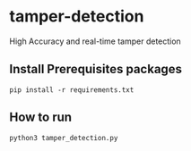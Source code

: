 # tamper-detection
High Accuracy and real-time tamper detection

## Install Prerequisites packages
```
pip install -r requirements.txt
```

## How to run
```
python3 tamper_detection.py
```
